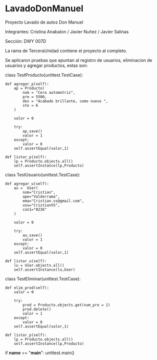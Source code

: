 # LavadoDonManuel
Proyecto Lavado de autos Don Manuel

Integrantes:  Cristina Anabalon /
              Javier Nuñez /
              Javier Salinas

Sección:      DWY 007D

La rama de TerceraUnidad contiene el proyecto al completo.

Se aplicaron pruebas que apuntan al registro de usuarios, eliminacion de usuarios y agregar productos, estas son:

class TestProducto(unittest.TestCase):

    def agregar_p(self):
        ap = Producto(
            nom = "Cera automotriz", 
            pre = 5500, 
            des = "Acabado brillante, como nuevo ",
            sto = 6
		)

        valor = 0

        try:
            ap.save()
            valor = 1
        except:
            valor = 0
        self.assertEqual(valor,1)

    def listar_p(self):
        lp = Producto.objects.all()
        self.assertInstance(lp,Producto) 

class TestUsuario(unittest.TestCase):

    def agregar_u(self):
        au =  User(
            nom="Cristian",
            ape="Valderrama",
            ema="Cristian.vs@gmail.com",
            usu="CristianVS",
            con1="0236"
        )

        valor = 0

        try:
            au.save()
            valor = 1
        except:
            valor = 0
        self.assertEqual(valor,1)

    def listar_u(self):
        lu = User.objects.all()
        self.assertInstance(lu,User)

class TestEliminar(unittest.TestCase):

    def elim_prod(self):
        valor = 0

        try:
            prod = Producto.objects.get(num_pro = 1)
            prod.delete()
            valor = 1
        except:
            valor = 0
        self.assertEqual(valor,1)
    
    def listar_p(self):
        lp = Producto.objects.all()
        self.assertInstance(lp,Producto)

if __name__ == "__main__":
	unittest.main() 

